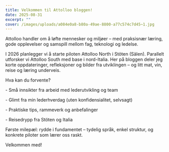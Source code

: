 ```yaml
---
title: Velkommen til Attolloo bloggen!
date: 2025-08-31
excerpt: ""
cover: /images/uploads/a084e0a8-b80a-49ae-8800-a77c574c7d45~1.jpg
---
```

Attolloo handler om å løfte mennesker og miljøer – med praksisnær læring, gode opplevelser og samspill mellom fag, teknologi og ledelse.



I 2026 planlegger vi å starte piloten Attolloo North i Stöten (Sälen). Parallelt utforsker vi Attolloo South med base i nord-Italia. Her på bloggen deler jeg korte oppdateringer, refleksjoner og bilder fra utviklingen – og litt mat, vin, reise og læring underveis.



Hva kan du forvente?



\- Små innsikter fra arbeid med lederutvikling og team

\- Glimt fra min lederhverdag (uten konfidensialitet, selvsagt)

\- Praktiske tips, rammeverk og anbefalinger

\- Reisedrypp fra Stöten og Italia

Første milepæl: rydde i fundamentet – tydelig språk, enkel struktur, og konkrete piloter som lærer oss raskt.

Velkommen med!
